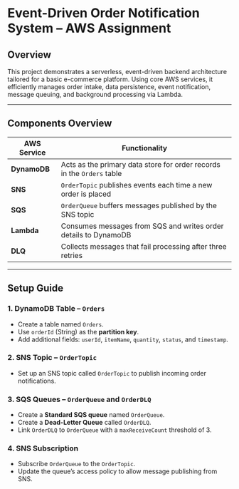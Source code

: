 
# Event-Driven Order Notification System – AWS Assignment

## Overview

This project demonstrates a serverless, event-driven backend architecture tailored for a basic e-commerce platform. Using core AWS services, it efficiently manages order intake, data persistence, event notification, message queuing, and background processing via Lambda.

---

## Components Overview

| AWS Service  | Functionality                                                         |
|--------------|------------------------------------------------------------------------|
| **DynamoDB** | Acts as the primary data store for order records in the `Orders` table |
| **SNS**      | `OrderTopic` publishes events each time a new order is placed         |
| **SQS**      | `OrderQueue` buffers messages published by the SNS topic              |
| **Lambda**   | Consumes messages from SQS and writes order details to DynamoDB       |
| **DLQ**      | Collects messages that fail processing after three retries            |

---

## Setup Guide

### 1. DynamoDB Table – `Orders`
- Create a table named `Orders`.
- Use `orderId` (String) as the **partition key**.
- Add additional fields: `userId`, `itemName`, `quantity`, `status`, and `timestamp`.

### 2. SNS Topic – `OrderTopic`
- Set up an SNS topic called `OrderTopic` to publish incoming order notifications.

### 3. SQS Queues – `OrderQueue` and `OrderDLQ`
- Create a **Standard SQS queue** named `OrderQueue`.
- Create a **Dead-Letter Queue** called `OrderDLQ`.
- Link `OrderDLQ` to `OrderQueue` with a `maxReceiveCount` threshold of 3.

### 4. SNS Subscription
- Subscribe `OrderQueue` to the `OrderTopic`.
- Update the queue’s access policy to allow message publishing from SNS.
